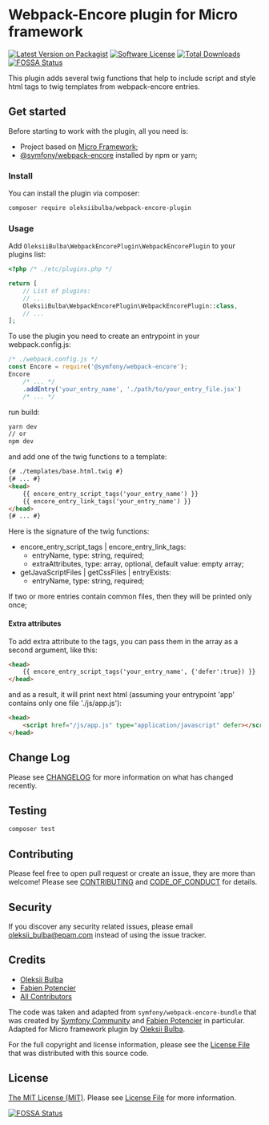 # Webpack-Encore plugin for Micro framework

[![Latest Version on Packagist][ico-version]][link-packagist]
[![Software License][ico-license]](LICENSE.md)
[![Total Downloads][ico-downloads]][link-downloads]
[![FOSSA Status](https://app.fossa.com/api/projects/git%2Bgithub.com%2FOleksiiBulba%2Fwebpack-encore-plugin.svg?type=shield)](https://app.fossa.com/projects/git%2Bgithub.com%2FOleksiiBulba%2Fwebpack-encore-plugin?ref=badge_shield)

This plugin adds several twig functions that help to include script and style html tags to twig templates from webpack-encore entries.

## Get started

Before starting to work with the plugin, all you need is:
* Project based on [Micro Framework][link-microframework];
* [@symfony/webpack-encore][link-symfony-webpack-encore] installed by npm or yarn;

### Install

  You can install the plugin via composer:
```bash
composer require oleksiibulba/webpack-encore-plugin
```

### Usage

Add `OleksiiBulba\WebpackEncorePlugin\WebpackEncorePlugin` to your plugins list:
```php
<?php /* ./etc/plugins.php */

return [
    // List of plugins:
    // ...
    OleksiiBulba\WebpackEncorePlugin\WebpackEncorePlugin::class,
    // ...
];
```

To use the plugin you need to create an entrypoint in your webpack.config.js:
```javascript
/* ./webpack.config.js */
const Encore = require('@symfony/webpack-encore');
Encore
    /* ... */
    .addEntry('your_entry_name', './path/to/your_entry_file.jsx')
    /* ... */
```

run build:
```bash
yarn dev
// or
npm dev
```

and add one of the twig functions to a template:
```html
{# ./templates/base.html.twig #}
{# ... #}
<head>
    {{ encore_entry_script_tags('your_entry_name') }}
    {{ encore_entry_link_tags('your_entry_name') }}
</head>
{# ... #}
```

Here is the signature of the twig functions:
* encore_entry_script_tags | encore_entry_link_tags:
  * entryName, type: string, required;
  * extraAttributes, type: array, optional, default value: empty array;
* getJavaScriptFiles | getCssFiles | entryExists:
  * entryName, type: string, required;

If two or more entries contain common files, then they will be printed only once;

#### Extra attributes
To add extra attribute to the tags, you can pass them in the array as a second argument, like this:
```html
<head>
    {{ encore_entry_script_tags('your_entry_name', {'defer':true}) }}
</head>
```
and as a result, it will print next html (assuming your entrypoint 'app' contains only one file './js/app.js'):
```html
<head>
    <script href="/js/app.js" type="application/javascript" defer></script>
</head>
```

## Change Log

Please see [CHANGELOG](CHANGELOG.md) for more information on what has changed recently.

## Testing

```bash
composer test
```

## Contributing

Please feel free to open pull request or create an issue, they are more than welcome!
Please see [CONTRIBUTING](CONTRIBUTING.md) and [CODE_OF_CONDUCT](CODE_OF_CONDUCT.md) for details.

## Security

If you discover any security related issues, please email oleksii_bulba@epam.com instead of using the issue tracker.

## Credits

- [Oleksii Bulba][link-author]
- [Fabien Potencier][email-fabien]
- [All Contributors][link-contributors]

The code was taken and adapted from `symfony/webpack-encore-bundle` that was created by [Symfony Community](https://symfony.com/contributors) and [Fabien Potencier](mailto:fabien@symfony.com) in particular.
Adapted for Micro framework plugin by [Oleksii Bulba][link-author].

For the full copyright and license information, please see the [License File](LICENSE.md) that was distributed with this source code.

## License

[The MIT License (MIT)][link-license]. Please see [License File](LICENSE.md) for more information.

[ico-version]: https://img.shields.io/packagist/v/oleksiibulba/webpack-encore-plugin.svg?style=flat-square
[ico-license]: https://img.shields.io/badge/license-MIT-brightgreen.svg?style=flat-square
[ico-scrutinizer]: https://img.shields.io/scrutinizer/coverage/g/oleksiibulba/webpack-encore-plugin.svg?style=flat-square
[ico-code-quality]: https://img.shields.io/scrutinizer/g/oleksiibulba/webpack-encore-plugin.svg?style=flat-square
[ico-downloads]: https://img.shields.io/packagist/dt/oleksiibulba/webpack-encore-plugin.svg?style=flat-square

[link-microframework]: https://github.com/Micro-PHP/skeleton
[link-symfony-webpack-encore]: https://www.npmjs.com/package/@symfony/webpack-encore
[link-packagist]: https://packagist.org/packages/oleksiibulba/webpack-encore-plugin
[link-travis]: https://travis-ci.org/oleksiibulba/webpack-encore-plugin
[link-scrutinizer]: https://scrutinizer-ci.com/g/oleksiibulba/webpack-encore-plugin/code-structure
[link-code-quality]: https://scrutinizer-ci.com/g/oleksiibulba/webpack-encore-plugin
[link-downloads]: https://packagist.org/packages/oleksiibulba/webpack-encore-plugin
[link-author]: https://github.com/OleksiiBulba
[link-contributors]: ../../contributors
[link-license]: https://opensource.org/licenses/MIT
[email-fabien]: mailto:fabien@symfony.com


[![FOSSA Status](https://app.fossa.com/api/projects/git%2Bgithub.com%2FOleksiiBulba%2Fwebpack-encore-plugin.svg?type=large)](https://app.fossa.com/projects/git%2Bgithub.com%2FOleksiiBulba%2Fwebpack-encore-plugin?ref=badge_large)